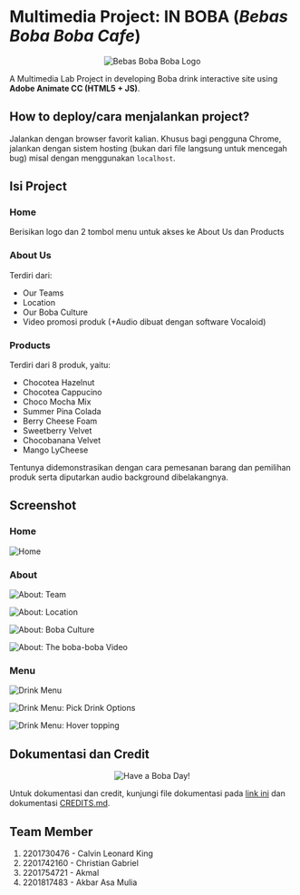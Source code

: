 # Multimedia Project: IN BOBA (*Bebas Boba Boba Cafe*)

<p align="center" style="text-align:center"><img src="logo-bebas-boba-boba.gif" alt="Bebas Boba Boba Logo" title="Bebas Boba Boba Logo"></img></p>

A Multimedia Lab Project in developing Boba drink interactive site using **Adobe Animate CC (HTML5 + JS)**.

## How to deploy/cara menjalankan project?
Jalankan dengan browser favorit kalian. Khusus bagi pengguna Chrome, jalankan dengan sistem hosting (bukan dari file langsung untuk mencegah bug) misal dengan menggunakan `localhost`.

## Isi Project

### Home

Berisikan logo dan 2 tombol menu untuk akses ke About Us dan Products

### About Us

Terdiri dari:
- Our Teams
- Location
- Our Boba Culture
- Video promosi produk (+Audio dibuat dengan software Vocaloid)

### Products

Terdiri dari 8 produk, yaitu:
- Chocotea Hazelnut
- Chocotea Cappucino
- Choco Mocha Mix
- Summer Pina Colada
- Berry Cheese Foam
- Sweetberry Velvet
- Chocobanana Velvet
- Mango LyCheese

Tentunya didemonstrasikan dengan cara pemesanan barang dan pemilihan produk serta diputarkan audio background dibelakangnya.

## Screenshot

### Home

![Home](screenshots/home.png)

### About

![About: Team](screenshots/about-team.png)

![About: Location](screenshots/about-location.png)

![About: Boba Culture](screenshots/about-boba-culture.png)

![About: The boba-boba Video](screenshots/about-video.png)

### Menu

![Drink Menu](screenshots/drink-menu.png)

![Drink Menu: Pick Drink Options](screenshots/drink-menu-pick-options.png)

![Drink Menu: Hover topping](screenshots/drink-menu-hovers.jpg)


## Dokumentasi dan Credit

<p align="center" style="text-align:center"><img src="boba-day.gif" alt="Have a Boba Day!" title="Have a Boba Day!"></img></p>

Untuk dokumentasi dan credit, kunjungi file dokumentasi pada [link ini](./Dokumentasi%20Eksternal%20Bebas%20Boba%20Boba.docx) dan dokumentasi [CREDITS.md](CREDITS.md).

## Team Member
1. 2201730476 - Calvin Leonard King
2. 2201742160 - Christian Gabriel
3. 2201754721 - Akmal
4. 2201817483 - Akbar Asa Mulia
